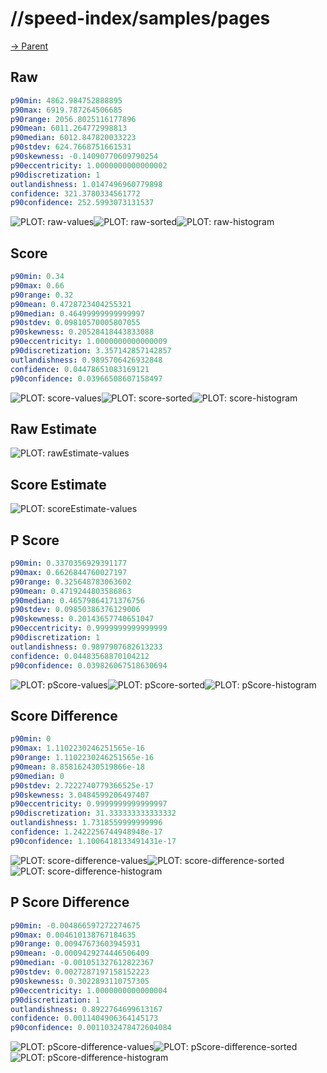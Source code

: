 
# //speed-index/samples/pages

[→ Parent](../..)


## Raw


```yaml
p90min: 4862.984752888895
p90max: 6919.787264506685
p90range: 2056.8025116177896
p90mean: 6011.264772998813
p90median: 6012.847820033223
p90stdev: 624.7668751661531
p90skewness: -0.14090770609790254
p90eccentricity: 1.0000000000000002
p90discretization: 1
outlandishness: 1.0147496960779898
confidence: 321.3780334561772
p90confidence: 252.5993073131537

```

![PLOT: raw-values](./raw/values.svg)![PLOT: raw-sorted](./raw/sorted.svg)![PLOT: raw-histogram](./raw/histogram.svg)
## Score


```yaml
p90min: 0.34
p90max: 0.66
p90range: 0.32
p90mean: 0.4728723404255321
p90median: 0.46499999999999997
p90stdev: 0.09810570005807055
p90skewness: 0.20528418443833088
p90eccentricity: 1.0000000000000009
p90discretization: 3.357142857142857
outlandishness: 0.9895706426932848
confidence: 0.04478651083169121
p90confidence: 0.03966508607158497

```

![PLOT: score-values](./score/values.svg)![PLOT: score-sorted](./score/sorted.svg)![PLOT: score-histogram](./score/histogram.svg)
## Raw Estimate

![PLOT: rawEstimate-values](./rawEstimate/values.svg)
## Score Estimate

![PLOT: scoreEstimate-values](./scoreEstimate/values.svg)
## P Score


```yaml
p90min: 0.3370356929391177
p90max: 0.6626844760027197
p90range: 0.325648783063602
p90mean: 0.4719244803586863
p90median: 0.46579864171376756
p90stdev: 0.09850386376129006
p90skewness: 0.20143657740651047
p90eccentricity: 0.9999999999999999
p90discretization: 1
outlandishness: 0.9897907682613233
confidence: 0.04483568870104212
p90confidence: 0.039826067518630694

```

![PLOT: pScore-values](./pScore/values.svg)![PLOT: pScore-sorted](./pScore/sorted.svg)![PLOT: pScore-histogram](./pScore/histogram.svg)
## Score Difference


```yaml
p90min: 0
p90max: 1.1102230246251565e-16
p90range: 1.1102230246251565e-16
p90mean: 8.858162430519866e-18
p90median: 0
p90stdev: 2.7222740779366525e-17
p90skewness: 3.0484599206497407
p90eccentricity: 0.9999999999999997
p90discretization: 31.333333333333332
outlandishness: 1.7318559999999996
confidence: 1.2422256744948948e-17
p90confidence: 1.1006418133491431e-17

```

![PLOT: score-difference-values](./score-difference/values.svg)![PLOT: score-difference-sorted](./score-difference/sorted.svg)![PLOT: score-difference-histogram](./score-difference/histogram.svg)
## P Score Difference


```yaml
p90min: -0.004866597272274675
p90max: 0.004610138767184635
p90range: 0.00947673603945931
p90mean: -0.0009429274446506409
p90median: -0.001051327612822367
p90stdev: 0.0027287197158152223
p90skewness: 0.3022893110757305
p90eccentricity: 1.0000000000000004
p90discretization: 1
outlandishness: 0.8922764699613167
confidence: 0.0011404906364145173
p90confidence: 0.0011032478472604084

```

![PLOT: pScore-difference-values](./pScore-difference/values.svg)![PLOT: pScore-difference-sorted](./pScore-difference/sorted.svg)![PLOT: pScore-difference-histogram](./pScore-difference/histogram.svg)